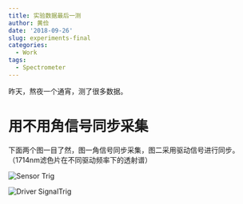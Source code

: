 ```yaml
---
title: 实验数据最后一测
author: 黄俭
date: '2018-09-26'
slug: experiments-final
categories:
  - Work
tags:
  - Spectrometer
---
```

昨天，熬夜一个通宵，测了很多数据。

# 用不用角信号同步采集
下面两个图一目了然，图一角信号同步采集，图二采用驱动信号进行同步。（1714nm滤色片在不同驱动频率下的透射谱）

![Sensor Trig](/note/2018-09-26-experiments-final_files/sensor_trigger1.png)


![Driver SignalTrig](/note/2018-09-26-experiments-final_files/no_sensor_trig.png)
